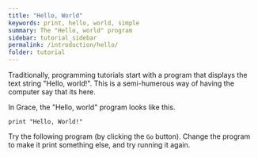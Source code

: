 ```yaml
---
title: "Hello, World"
keywords: print, hello, world, simple
summary: The "Hello, world" program
sidebar: tutorial_sidebar
permalink: /introduction/hello/
folder: tutorial
---
```

Traditionally, programming tutorials start with a program that displays
the text string "Hello, world!".  This is a semi-humerous way of having
the computer say that its here.

In Grace, the "Hello, world" program looks like this.
```
print "Hello, World!"
```
Try the following program (by clicking the `Go` button).
Change the program to make it print
something else, and try running it again.


<object id="example-1" data="{{site.editor}}?hello" width="100%" height="550px"> </object>